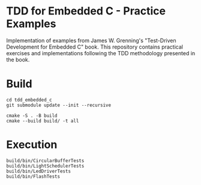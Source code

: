 # TDD for Embedded C - Practice Examples

Implementation of examples from James W. Grenning's "Test-Driven Development for Embedded C" book. This repository contains practical exercises and implementations following the TDD methodology presented in the book.

Build
=====

```
cd tdd_embedded_c
git submodule update --init --recursive

cmake -S . -B build
cmake --build build/ -t all
```

Execution
=========

```
build/bin/CircularBufferTests
build/bin/LightSchedulerTests
build/bin/LedDriverTests
build/bin/FlashTests
```
